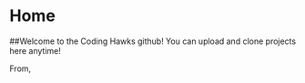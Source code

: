 # Home

##Welcome to the Coding Hawks github! You can upload and clone projects here anytime!

From,

